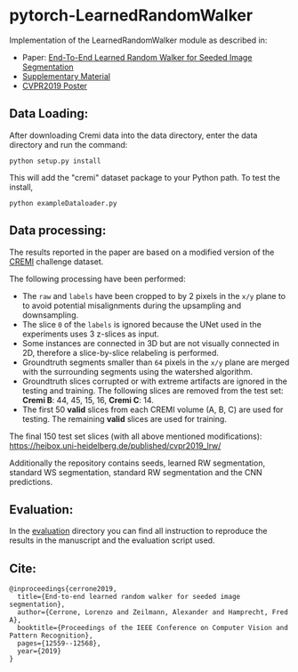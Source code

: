 # pytorch-LearnedRandomWalker
Implementation of the LearnedRandomWalker module as described in:
* Paper: [End-To-End Learned Random Walker for Seeded Image Segmentation](https://openaccess.thecvf.com/content_CVPR_2019/papers/Cerrone_End-To-End_Learned_Random_Walker_for_Seeded_Image_Segmentation_CVPR_2019_paper.pdf)  
* [Supplementary Material](https://openaccess.thecvf.com/content_CVPR_2019/supplemental/Cerrone_End-To-End_Learned_Random_CVPR_2019_supplemental.pdf)  
* [CVPR2019 Poster](./data/cvpr19_LRW_poster.pdf)

## Data Loading:
After downloading Cremi data into the data directory, enter the data directory and run the command:
```
python setup.py install
```

This will add the "cremi" dataset package to your Python path. To test the install,
```
python exampleDataloader.py
```

## Data processing:
The results reported in the paper are based on a modified version of the [CREMI](https://cremi.org/) challenge dataset.

The following processing have been performed:
* The `raw` and `labels` have been cropped to by 2 pixels in the `x/y` plane to to avoid potential
misalignments during the upsampling and downsampling.  
* The slice `0` of the `labels` is ignored because the UNet used in the experiments uses 3 z-slices as input. 
* Some instances are connected in 3D but are not visually connected in 2D, therefore a slice-by-slice relabeling is 
performed.
* Groundtruth segments smaller than `64` pixels in the `x/y` plane are merged with the surrounding segments using the 
watershed algorithm. 
* Groundtruth slices corrupted or with extreme artifacts are ignored in the testing and training. 
The following slices are removed from the test set: **Cremi B**: 44, 45, 15, 16, **Cremi C**: 14.
* The first 50 **valid** slices from each CREMI volume (A, B, C) are used for testing. The remaining **valid** slices 
are used for training.

The final 150 test set slices (with all above mentioned modifications):
https://heibox.uni-heidelberg.de/published/cvpr2019_lrw/

Additionally the repository contains seeds, learned RW segmentation, standard WS segmentation, standard RW segmentation
and the CNN predictions. 

## Evaluation:
In the [evaluation](./evaluation) directory you can find all instruction to reproduce the results in the manuscript
and the evaluation script used. 


## Cite:
```
@inproceedings{cerrone2019,
  title={End-to-end learned random walker for seeded image segmentation},
  author={Cerrone, Lorenzo and Zeilmann, Alexander and Hamprecht, Fred A},
  booktitle={Proceedings of the IEEE Conference on Computer Vision and Pattern Recognition},
  pages={12559--12568},
  year={2019}
}
```


